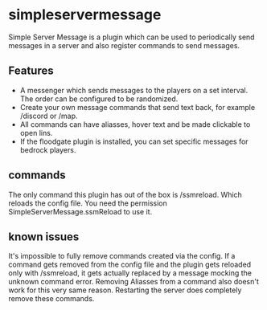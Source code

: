 # simpleservermessage
Simple Server Message is a plugin which can be used to periodically send messages in a server and also register commands to send messages. 

## Features
- A messenger which sends messages to the players on a set interval. The order can be configured to be randomized.
- Create your own message commands that send text back, for example /discord or /map.
- All commands can have aliasses, hover text and be made clickable to open lins. 
- If the floodgate plugin is installed, you can set specific messages for bedrock players. 

## commands
The only command this plugin has out of the box is /ssmreload. Which reloads the config file. You need the permission SimpleServerMessage.ssmReload to use it. 

## known issues
It's impossible to fully remove commands created via the config. If a command gets removed from the config file and the plugin gets reloaded only with /ssmreload, it gets actually replaced by a message mocking the unknown command error.
Removing Aliasses from a command also doesn't work for this very same reason.
Restarting the server does completely remove these commands. 
